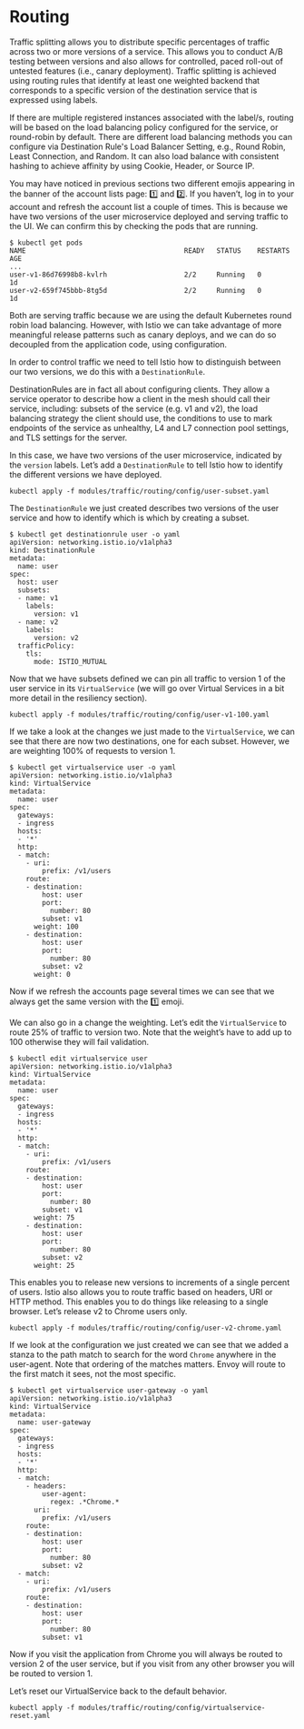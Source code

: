 # Routing

Traffic splitting allows you to distribute specific percentages of traffic across two or more versions of a service. This allows you to conduct A/B testing between versions and also allows for controlled, paced roll-out of untested features (i.e., canary deployment). Traffic splitting is achieved using routing rules that identify at least one weighted backend that corresponds to a specific version of the destination service that is expressed using labels.

If there are multiple registered instances associated with the label/s, routing will be based on the load balancing policy configured for the service, or round-robin by default. There are different load balancing methods you can configure via Destination Rule's Load Balancer Setting, e.g., Round Robin, Least Connection, and Random. It can also load balance with consistent hashing to achieve affinity by using Cookie, Header, or Source IP.

You may have noticed in previous sections two different emojis appearing in the banner of the account lists page: 1️⃣ and 2️⃣. If you haven’t, log in to your account and refresh the account list a couple of times. This is because we have two versions of the user microservice deployed and serving traffic to the UI. We can confirm this by checking the pods that are running.

```shell
$ kubectl get pods
NAME                                       READY   STATUS    RESTARTS   AGE
...
user-v1-86d76998b8-kvlrh                   2/2     Running   0          1d
user-v2-659f745bbb-8tg5d                   2/2     Running   0          1d
```

Both are serving traffic because we are using the default Kubernetes round robin load balancing. However, with Istio we can take advantage of more meaningful release patterns such as canary deploys, and we can do so decoupled from the application code, using configuration.

In order to control traffic we need to tell Istio how to distinguish between our two versions, we do this with a `DestinationRule`.

DestinationRules are in fact all about configuring clients. They allow a service operator to describe how a client in the mesh should call their service, including: subsets of the service (e.g. v1 and v2), the load balancing strategy the client should use, the conditions to use to mark endpoints of the service as unhealthy, L4 and L7 connection pool settings, and TLS settings for the server.

In this case, we have two versions of the user microservice, indicated by the `version` labels. Let’s add a `DestinationRule` to tell Istio how to identify the different versions we have deployed.

```shell
kubectl apply -f modules/traffic/routing/config/user-subset.yaml
```

The `DestinationRule` we just created describes two versions of the user service and how to identify which is which by creating a subset.

```shell
$ kubectl get destinationrule user -o yaml
apiVersion: networking.istio.io/v1alpha3
kind: DestinationRule
metadata:
  name: user
spec:
  host: user
  subsets:
  - name: v1
    labels:
      version: v1
  - name: v2
    labels:
      version: v2
  trafficPolicy:
    tls:
      mode: ISTIO_MUTUAL
```

Now that we have subsets defined we can pin all traffic to version 1 of the user service in its `VirtualService` (we will go over Virtual Services in a bit more detail in the resiliency section).

```shell
kubectl apply -f modules/traffic/routing/config/user-v1-100.yaml
```

If we take a look at the changes we just made to the `VirtualService`, we can see that there are now two destinations, one for each subset. However, we are weighting 100% of requests to version 1.

```shell
$ kubectl get virtualservice user -o yaml
apiVersion: networking.istio.io/v1alpha3
kind: VirtualService
metadata:
  name: user
spec:
  gateways:
  - ingress
  hosts:
  - '*'
  http:
  - match:
    - uri:
        prefix: /v1/users
    route:
    - destination:
        host: user
        port:
          number: 80
        subset: v1
      weight: 100
    - destination:
        host: user
        port:
          number: 80
        subset: v2
      weight: 0
```

Now if we refresh the accounts page several times we can see that we always get the same version with the 1️⃣ emoji.

We can also go in a change the weighting. Let’s edit the `VirtualService` to route 25% of traffic to version two. Note that the weight’s have to add up to 100 otherwise they will fail validation.

```shell
$ kubectl edit virtualservice user
apiVersion: networking.istio.io/v1alpha3
kind: VirtualService
metadata:
  name: user
spec:
  gateways:
  - ingress
  hosts:
  - '*'
  http:
  - match:
    - uri:
        prefix: /v1/users
    route:
    - destination:
        host: user
        port:
          number: 80
        subset: v1
      weight: 75
    - destination:
        host: user
        port:
          number: 80
        subset: v2
      weight: 25
```

This enables you to release new versions to increments of a single percent of users. Istio also allows you to route traffic based on headers, URI or HTTP method. This enables you to do things like releasing to a single browser. Let’s release v2 to Chrome users only.

```shell
kubectl apply -f modules/traffic/routing/config/user-v2-chrome.yaml
```

If we look at the configuration we just created we can see that we added a stanza to the path match to search for the word `Chrome` anywhere in the user-agent. Note that ordering of the matches matters. Envoy will route to the first match it sees, not the most specific.

```shell
$ kubectl get virtualservice user-gateway -o yaml
apiVersion: networking.istio.io/v1alpha3
kind: VirtualService
metadata:
  name: user-gateway
spec:
  gateways:
  - ingress
  hosts:
  - '*'
  http:
  - match:
    - headers:
        user-agent:
          regex: .*Chrome.*
      uri:
        prefix: /v1/users
    route:
    - destination:
        host: user
        port:
          number: 80
        subset: v2
  - match:
    - uri:
        prefix: /v1/users
    route:
    - destination:
        host: user
        port:
          number: 80
        subset: v1
```

Now if you visit the application from Chrome you will always be routed to version 2 of the user service, but if you visit from any other browser you will be routed to version 1.

Let’s reset our VirtualService back to the default behavior.

```shell
kubectl apply -f modules/traffic/routing/config/virtualservice-reset.yaml
```
